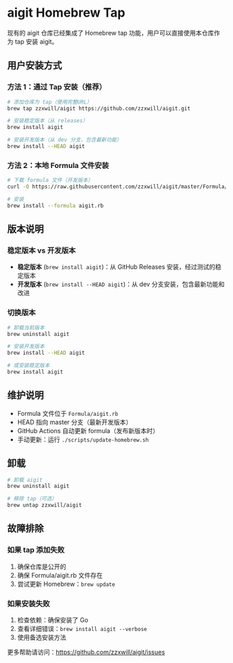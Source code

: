 # aigit Homebrew Tap

现有的 aigit 仓库已经集成了 Homebrew tap 功能，用户可以直接使用本仓库作为 tap 安装 aigit。

## 用户安装方式

### 方法 1：通过 Tap 安装（推荐）

```bash
# 添加仓库为 tap（使用完整URL）
brew tap zzxwill/aigit https://github.com/zzxwill/aigit.git

# 安装稳定版本（从 releases）
brew install aigit

# 安装开发版本（从 dev 分支，包含最新功能）
brew install --HEAD aigit
```

### 方法 2：本地 Formula 文件安装

```bash
# 下载 formula 文件（开发版本）
curl -O https://raw.githubusercontent.com/zzxwill/aigit/master/Formula/aigit.rb

# 安装
brew install --formula aigit.rb
```

## 版本说明

### 稳定版本 vs 开发版本

- **稳定版本** (`brew install aigit`)：从 GitHub Releases 安装，经过测试的稳定版本
- **开发版本** (`brew install --HEAD aigit`)：从 dev 分支安装，包含最新功能和改进

### 切换版本

```bash
# 卸载当前版本
brew uninstall aigit

# 安装开发版本
brew install --HEAD aigit

# 或安装稳定版本
brew install aigit
```

## 维护说明

- Formula 文件位于 `Formula/aigit.rb`
- HEAD 指向 master 分支（最新开发版本）
- GitHub Actions 自动更新 formula（发布新版本时）
- 手动更新：运行 `./scripts/update-homebrew.sh`

## 卸载

```bash
# 卸载 aigit
brew uninstall aigit

# 移除 tap（可选）
brew untap zzxwill/aigit
```

## 故障排除

### 如果 tap 添加失败

1. 确保仓库是公开的
2. 确保 Formula/aigit.rb 文件存在
3. 尝试更新 Homebrew：`brew update`

### 如果安装失败

1. 检查依赖：确保安装了 Go
2. 查看详细错误：`brew install aigit --verbose`
3. 使用备选安装方法

更多帮助请访问：https://github.com/zzxwill/aigit/issues
